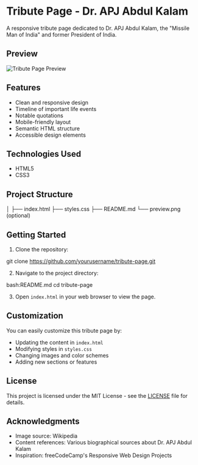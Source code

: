 # Tribute Page - Dr. APJ Abdul Kalam

A responsive tribute page dedicated to Dr. APJ Abdul Kalam, the "Missile Man of India" and former President of India.

## Preview

![Tribute Page Preview](preview.png)

## Features

- Clean and responsive design
- Timeline of important life events
- Notable quotations
- Mobile-friendly layout
- Semantic HTML structure
- Accessible design elements

## Technologies Used

- HTML5
- CSS3

## Project Structure 



│
├── index.html
├── styles.css
├── README.md
└── preview.png (optional)




## Getting Started

1. Clone the repository:


git clone https://github.com/yourusername/tribute-page.git



2. Navigate to the project directory:

bash:README.md
cd tribute-page



3. Open `index.html` in your web browser to view the page.

## Customization

You can easily customize this tribute page by:
- Updating the content in `index.html`
- Modifying styles in `styles.css`
- Changing images and color schemes
- Adding new sections or features


## License

This project is licensed under the MIT License - see the [LICENSE](LICENSE) file for details.

## Acknowledgments

- Image source: Wikipedia
- Content references: Various biographical sources about Dr. APJ Abdul Kalam
- Inspiration: freeCodeCamp's Responsive Web Design Projects

